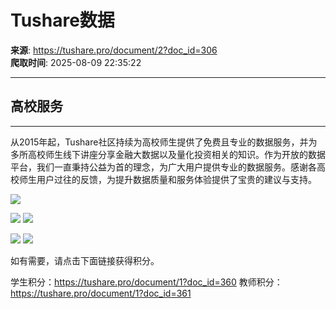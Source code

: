 # Tushare数据

**来源**: https://tushare.pro/document/2?doc_id=306  
**爬取时间**: 2025-08-09 22:35:22

---

## 高校服务

---

从2015年起，Tushare社区持续为高校师生提供了免费且专业的数据服务，并为多所高校师生线下讲座分享金融大数据以及量化投资相关的知识。作为开放的数据平台，我们一直秉持公益为首的理念，为广大用户提供专业的数据服务。感谢各高校师生用户过往的反馈，为提升数据质量和服务体验提供了宝贵的建议与支持。

![](https://tushare.pro/files/web/dndx.png)

![](https://tushare.pro/files/web/zncj.png)
![](https://tushare.pro/files/web/xnzf.png)

![](https://tushare.pro/files/web/gdwm.png)
![](https://tushare.pro/files/web/sdjt.png)

如有需要，请点击下面链接获得积分。

学生积分：<https://tushare.pro/document/1?doc_id=360>
教师积分：<https://tushare.pro/document/1?doc_id=361>
